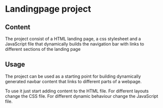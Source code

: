# Landingpage project

## Content

The project consist of a HTML landing page, a css stylesheet and a JavaScript file that dynamically builds the navigation bar with links to different sections of the landing page

## Usage

The project can be used as a starting point for building dynamically generated navbar content that links to different parts of a webpage.

To use it just start adding content to the HTML file.
For different layouts change the CSS file.
For different dynamic behaviour change the JavaScript file.

